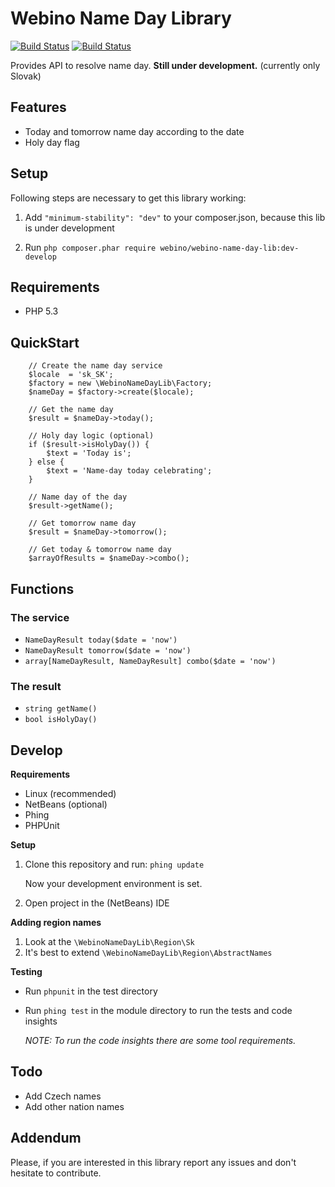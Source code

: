 # Webino Name Day Library

[![Build Status](https://secure.travis-ci.org/webino/WebinoNameDayLib.png?branch=master)](http://travis-ci.org/webino/WebinoNameDayLib "Master")
[![Build Status](https://secure.travis-ci.org/webino/WebinoNameDayLib.png?branch=develop)](http://travis-ci.org/webino/WebinoNameDayLib "Develop")

Provides API to resolve name day. **Still under development.** (currently only Slovak)

## Features

  - Today and tomorrow name day according to the date
  - Holy day flag

## Setup

  Following steps are necessary to get this library working:

  1. Add `"minimum-stability": "dev"` to your composer.json, because this lib is under development

  2. Run `php composer.phar require webino/webino-name-day-lib:dev-develop`

## Requirements

  - PHP 5.3

## QuickStart

        // Create the name day service
        $locale  = 'sk_SK';
        $factory = new \WebinoNameDayLib\Factory;
        $nameDay = $factory->create($locale);

        // Get the name day
        $result = $nameDay->today();

        // Holy day logic (optional)
        if ($result->isHolyDay()) {
            $text = 'Today is';
        } else {
            $text = 'Name-day today celebrating';
        }

        // Name day of the day
        $result->getName();

        // Get tomorrow name day
        $result = $nameDay->tomorrow();

        // Get today & tomorrow name day
        $arrayOfResults = $nameDay->combo();

## Functions

### The service

  * `NameDayResult today($date = 'now')`
  * `NameDayResult tomorrow($date = 'now')`
  * `array[NameDayResult, NameDayResult] combo($date = 'now')`


### The result

  * `string getName()`
  * `bool isHolyDay()`

## Develop

**Requirements**

  - Linux (recommended)
  - NetBeans (optional)
  - Phing
  - PHPUnit

**Setup**

  1. Clone this repository and run: `phing update`

     Now your development environment is set.

  2. Open project in the (NetBeans) IDE

**Adding region names**

  1. Look at the `\WebinoNameDayLib\Region\Sk`
  2. It's best to extend `\WebinoNameDayLib\Region\AbstractNames`

**Testing**

  - Run `phpunit` in the test directory
  - Run `phing test` in the module directory to run the tests and code insights

    *NOTE: To run the code insights there are some tool requirements.*

## Todo

  - Add Czech names
  - Add other nation names

## Addendum

Please, if you are interested in this library report any issues and don't hesitate to contribute.
